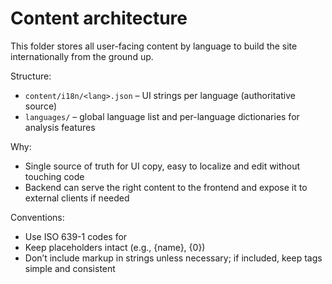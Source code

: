 # Content architecture

This folder stores all user-facing content by language to build the site internationally from the ground up.

Structure:
- `content/i18n/<lang>.json` – UI strings per language (authoritative source)
- `languages/` – global language list and per-language dictionaries for analysis features

Why:
- Single source of truth for UI copy, easy to localize and edit without touching code
- Backend can serve the right content to the frontend and expose it to external clients if needed

Conventions:
- Use ISO 639-1 codes for <lang>
- Keep placeholders intact (e.g., {name}, {0})
- Don’t include markup in strings unless necessary; if included, keep tags simple and consistent
